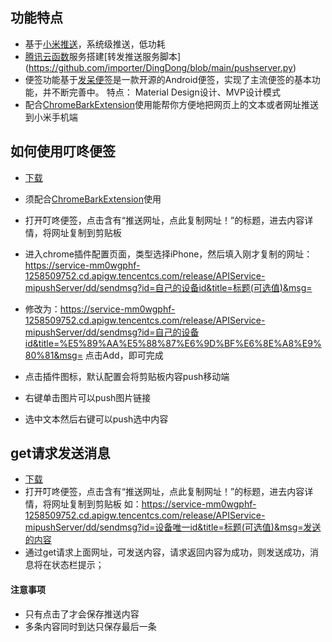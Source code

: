 ## 功能特点

+ 基于[小米推送](https://dev.mi.com/console/doc/detail?pId=863)，系统级推送，低功耗
+ [腾讯云函数](https://cloud.tencent.com/document/product/583)服务搭建[转发推送服务脚本] (https://github.com/importer/DingDong/blob/main/pushserver.py)
+ 便签功能基于[发呆便签](https://github.com/ifadai/SuperNote)是一款开源的Android便签，实现了主流便签的基本功能，并不断完善中。 特点： Material Design设计、MVP设计模式
+ 配合[ChromeBarkExtension](https://chrome.google.com/webstore/detail/bark/pmlkbdbpglkgbgopghdcmohdcmladeii?utm_source=chrome-ntp-icon)使用能帮你方便地把网页上的文本或者网址推送到小米手机端
## 如何使用叮咚便签

+ [下载](https://github.com/importer/DingDong/releases/download/1.0/app-release.apk)


+ 须配合[ChromeBarkExtension](https://chrome.google.com/webstore/detail/bark/pmlkbdbpglkgbgopghdcmohdcmladeii?utm_source=chrome-ntp-icon)使用

+ 打开叮咚便签，点击含有“推送网址，点此复制网址！”的标题，进去内容详情，将网址复制到剪贴板

+ 进入chrome插件配置页面，类型选择iPhone，然后填入刚才复制的网址：https://service-mm0wgphf-1258509752.cd.apigw.tencentcs.com/release/APIService-mipushServer/dd/sendmsg?id=自己的设备id&title=标题(可选值)&msg=
+ 修改为：https://service-mm0wgphf-1258509752.cd.apigw.tencentcs.com/release/APIService-mipushServer/dd/sendmsg?id=自己的设备id&title=%E5%89%AA%E5%88%87%E6%9D%BF%E6%8E%A8%E9%80%81&msg= 点击Add，即可完成

+ 点击插件图标，默认配置会将剪贴板内容push移动端

+ 右键单击图片可以push图片链接

+ 选中文本然后右键可以push选中内容


## get请求发送消息
+ [下载](https://github.com/importer/DingDong/releases/download/1.0/app-release.apk)
+ 打开叮咚便签，点击含有“推送网址，点此复制网址！”的标题，进去内容详情，将网址复制到剪贴板 如：https://service-mm0wgphf-1258509752.cd.apigw.tencentcs.com/release/APIService-mipushServer/dd/sendmsg?id=设备唯一id&title=标题(可选值)&msg=发送的内容
+ 通过get请求上面网址，可发送内容，请求返回内容为成功，则发送成功，消息将在状态栏提示；

#### 注意事项
+ 只有点击了才会保存推送内容
+ 多条内容同时到达只保存最后一条